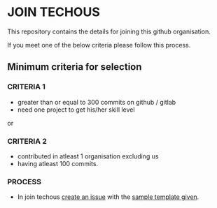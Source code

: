 # JOIN TECHOUS

This repository contains the details for joining this github organisation.

If you meet one of the below criteria please follow this process.

## Minimum criteria for selection

### CRITERIA 1

* greater than or equal to 300 commits on github / gitlab
* need one project to get his/her skill level

or

### CRITERIA 2

* contributed in atleast 1 organisation excluding us
* having atleast 100 commits.

### PROCESS

* In join techous [create an issue](https://github.com/TechOUs/Join-TechOUs/issues) with the [sample template given](https://github.com/TechOUs/Join-TechOUs/issues/1).
